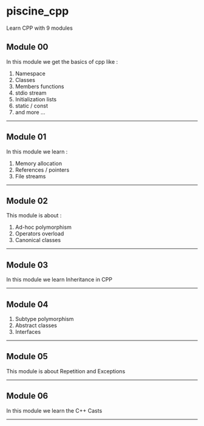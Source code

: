 # piscine_cpp
Learn CPP with 9 modules

## Module 00

In this module we get the basics of cpp like :

1. Namespace
2. Classes
3. Members functions
4. stdio stream
5. Initialization lists
6. static / const
7. and more ...

---

## Module 01

In this module we learn :

1. Memory allocation
2. References / pointers
3. File streams

---

## Module 02

This module is about :

1. Ad-hoc polymorphism
2. Operators overload
3. Canonical classes

---

## Module 03

In this module we learn Inheritance in CPP

---

## Module 04

1. Subtype polymorphism
2. Abstract classes
3. Interfaces

---

## Module 05

This module is about Repetition and Exceptions

---

## Module 06

In this module we learn the C++ Casts

---
